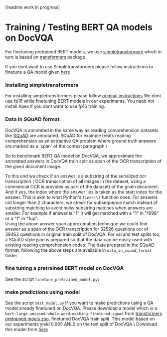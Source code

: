 \[readme work in progress\]
# Training / Testing BERT QA models on DocVQA
For finetuning pretrained BERT models, we use [simpletransformers](https://github.com/ThilinaRajapakse/simpletransformers) which in turn is based on [transformers](https://github.com/huggingface/transformers) package.

If you dont want to use Simpletransformers please follow instructions to finetune a QA model given [here](https://github.com/huggingface/transformers/tree/master/examples/question-answering) 

### Installing simpletransformers

For installing simpletransformers please follow [original instructions](https://github.com/ThilinaRajapakse/simpletransformers#setup)
We dont use fp16 while finetuning BERT models in our experiments. You need not install Apex if you dont want to use fp16 training.




### Data in SQuAD format
DocVQA is annotated in the same way as reading comprehension datasets like [SQuAD](https://arxiv.org/abs/1606.05250)   are annotated. SQuAD for example
treats reading comprehension as an extractive QA problem where ground truth answers are  marked as a 'span' of the context paragraph.\

So to benchmark BERT QA model on DocVQA, we approximate the annotated answers in DocVQA train split as span of the OCR transcription of the given document image.

To this end we check if an answer is a substring of the serialized ocr transcription ( OCR transcription of all images in the dataset, using a commercial OCR is provides as part of the dataset)  of the given document. And if yes, the index where the answer lies is taken as the start index for the answer. This is akin to what Python's ``` find\(\) ``` function does.
For answers not longer than 2 characters, we check for subsequence match instead of substring matching to avoid noisy substring matches when answers are smaller. For example if answer is "1" it will get matched with  a "1" in "1998" or a "1" in "1up".\
Using the above answer span approximation technique we could find answer as a span of the OCR transcription for 32526 questions out of 39463 questions in original train split of DocVQA. For val and test splits too, a SQuAD style json is prepared so that the data can be easily used with existing reading comprehension codes.  The data prepared in the SQuAD format, following the above steps are available in ```data_in_squad_format``` folder

### fine tuning a pretrained BERT model on DocVQA 
See the script ```finetune_pretrained_model.py```\

### make predictions using  model
See the script ```test_model.py```
If you want to make predictions using a QA model already finetuned on DocVQA. Please download a model which is a  ```bert-large-uncased-whole-word-masking-finetuned-squad```   from [transformers pretrained moels zoo](https://huggingface.co/transformers/pretrained_models.html), finetuned DocVQA train split. This model based on our experiments yield 0.665 ANLS on the test split of DocVQA.\ 
Download this model from [here](https://iiitaphyd-my.sharepoint.com/:u:/g/personal/minesh_mathew_research_iiit_ac_in/ERcV6gGX1OVBgy2ohwnRLLoBKCefBkhP_6CWfYiasVuOKQ?e=gkWQlO)

